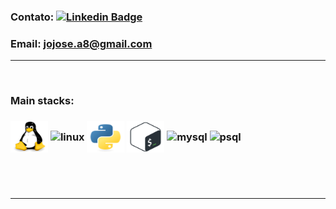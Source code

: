 ### Contato: [![Linkedin Badge](https://img.shields.io/badge/-LinkedIn-blue?style=flat-square&logo=Linkedin&logoColor=white&link=https://www.linkedin.com/in/jos%C3%A9-antonio-085a2a197/)](https://www.linkedin.com/in/jos%C3%A9-antonio-085a2a197/)
### Email: jojose.a8@gmail.com 
-----------------------------------------------------------------------------------------------------
<div style="display: inline_block"><br>
  
   <h3>Main stacks: <h3>
   <img align="center" alt="linux" height="50" width="60" src="https://raw.githubusercontent.com/devicons/devicon/master/icons/linux/linux-original.svg">
   <img align="center" alt="linux" height="50" width="60" src="https://cdn.jsdelivr.net/gh/devicons/devicon@latest/icons/debian/debian-original.svg" />

   <img align="center" alt="Python" height="50" width="60" src="https://raw.githubusercontent.com/devicons/devicon/master/icons/python/python-original.svg">  
   <img align="center" alt="Bash" height="50" width="60" src="https://raw.githubusercontent.com/devicons/devicon/master/icons/bash/bash-original.svg">  
   
   <img align="center" alt="mysql" height="50" width="60" src="https://cdn.jsdelivr.net/gh/devicons/devicon@latest/icons/mysql/mysql-original.svg" />
   <img align="center" alt="psql" height="50" width="60" src="https://cdn.jsdelivr.net/gh/devicons/devicon@latest/icons/postgresql/postgresql-original.svg" />



   <br><br>

--------------------------------------------------------------------------------------------------
